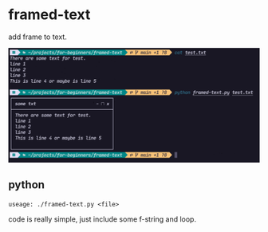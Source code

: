 # framed-text  

add frame to text.  

![framed](../images/framed-text.png)

## python  

```
useage: ./framed-text.py <file>
```

code is really simple, just include some f-string and loop.  


